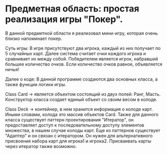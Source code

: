 # Предметная область: простая реализация игры "Покер".

В данной предметной области я реализовал мини-игру, которая очень близко напоминает покер.

Суть игры: 
В игре присутствуют два игрока, каждый из них получает по 5 случайных карт. Далее система считает очки каждого игрока и сравнивает их между собой. Победителем является игрок, набравший большее количество очков. Если количество очков равное, объявляется ничья!

Далее о коде:
В данной программе создаются два основных класса, а также функции логики игры.

Class Card -> является объектом состоящий из двух полей: Ранг, Масть. Конструктор класса создает единый объект со своим весом в колоде.

Class Deck -> контейнер, в нем хранится информация о колоде карт. Иными словами, колода это массив объектов Card. Также для данного класса существует паттерн проектирования "Итератор", он предоставляет доступ к последовательному доступу элементов множества, в нашем случае колоды карт. Еще из паттернов существует "Адаптер" и он связан с итератором. Он нужен для альтернативного присвоения набора карт для игрока1 и игрока2. Присваивать карты через итератор также возможно.
